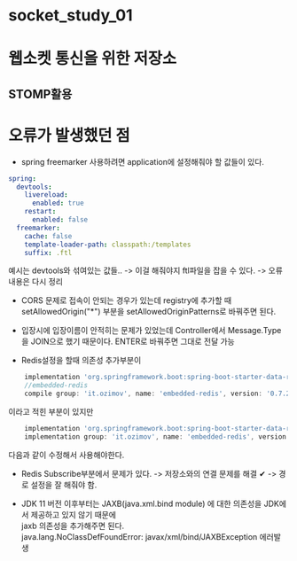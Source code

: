 # socket_study_01

# 웹소켓 통신을 위한 저장소
## STOMP활용

# 오류가 발생했던 점

- spring freemarker 사용하려면 application에 설정해줘야 할 값들이 있다.
``` yaml
spring:
  devtools:
    livereload:
      enabled: true
    restart:
      enabled: false
  freemarker:
    cache: false
    template-loader-path: classpath:/templates
    suffix: .ftl
```
예시는 devtools와 섞여있는 값들..
-> 이걸 해줘야지 ftl파일을 잡을 수 있다.
-> 오류 내용은 다시 정리 



- CORS 문제로 접속이 안되는 경우가 있는데
registry에 추가할 때 setAllowedOrigin("*") 부분을
setAllowedOriginPatterns로 바꿔주면 된다.


- 입장시에 입장이름이 안적히는 문제가 있었는데
Controller에서 Message.Type을 JOIN으로 했기 때문이다.
ENTER로 바꿔주면 그대로 전달 가능

- Redis설정을 할때 의존성 추가부분이
``` gradle
    implementation 'org.springframework.boot:spring-boot-starter-data-redis'
    //embedded-redis
    compile group: 'it.ozimov', name: 'embedded-redis', version: '0.7.2'
```
이라고 적힌 부분이 있지만

``` gradle
    implementation 'org.springframework.boot:spring-boot-starter-data-redis:2.6.3'
    implementation group: 'it.ozimov', name: 'embedded-redis', version: '0.7.2'
```
다음과 같이 수정해서 사용해야한다.

- Redis Subscribe부분에서 문제가 있다. 
-> 저장소와의 연결 문제를 해결 ✔ -> 경로 설정을 잘 해줘야 함.

- JDK 11 버전 이후부터는 JAXB(java.xml.bind module) 에 대한 의존성을 JDK에서 제공하고 있지 않기 때문에  
jaxb 의존성을 추가해주면 된다.  
java.lang.NoClassDefFoundError: javax/xml/bind/JAXBException 에러발생
